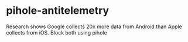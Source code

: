 # pihole-antitelemetry
Research shows Google collects 20x more data from Android than Apple collects from iOS. Block both using pihole
